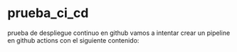 # prueba_ci_cd
prueba de despliegue continuo en github
vamos a intentar crear un pipeline en github actions
con el siguiente contenido:
```
